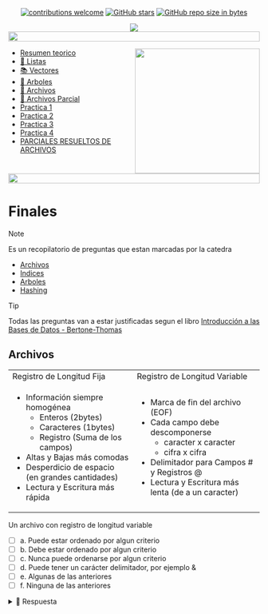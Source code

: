 <div align="center"> 

[![contributions welcome](https://img.shields.io/badge/contributions-welcome-brightgreen.svg?style=flat)](https://github.com/Fabian-Martinez-Rincon/FOD)
[![GitHub stars](https://img.shields.io/github/stars/Fabian-Martinez-Rincon/FOD)](https://github.com/Fabian-Martinez-Rincon/FOD/stargazers/)
[![GitHub repo size in bytes](https://img.shields.io/github/repo-size/Fabian-Martinez-Rincon/FOD)](https://github.com/Fabian-Martinez-Rincon/FOD)


<img src="https://readme-typing-svg.demolab.com?font=Fira+Code&size=30&duration=1700&pause=800&color=28CDF7&center=true&width=435&lines=FOD"/>
 </div>

</div>


<img src= 'https://i.gifer.com/origin/8c/8cd3f1898255c045143e1da97fbabf10_w200.gif' height="20" width="100%">

<p><img width="250" align='right' src="https://media.giphy.com/media/QxSveBdhdtLgagcKdR/giphy.gif"></p>

- [Resumen teorico](https://inakilapeyre.notion.site/inakilapeyre/Fundamentos-de-Organizaci-n-de-Datos-b2375e1e8e2c441693bb98c470261c69)
- [🧾 Listas](/Documentos/Codigos/Listas.md)
- [📚 Vectores](/Documentos/Codigos/Vectores.md)
- [🌳 Arboles](/Documentos/Codigos/Arboles.md)
- [📁 Archivos](/Documentos/Codigos/Archivos.md)
- [📁 Archivos Parcial](/Documentos/ParArchivos.md)
- [Practica 1](/Documentos/Practicas/Practica1Nueva.md)
- [Practica 2](/Documentos/Practicas/Practica2.md)
- [Practica 3](/Documentos/Practicas/Practica3.md)
- [Practica 4](/Documentos/Practicas/Practica4.md)
- [PARCIALES RESUELTOS DE ARCHIVOS](/Documentos/archivos.md)

</td></tr></table>

<img src= 'https://i.gifer.com/origin/8c/8cd3f1898255c045143e1da97fbabf10_w200.gif' height="20" width="100%">


# Finales 

> [!NOTE]  
> Es un recopilatorio de preguntas que estan marcadas por la catedra

- [Archivos](#archivos)
- [Indices]()
- [Arboles]()
- [Hashing]()

> [!TIP]
> Todas las preguntas van a estar justificadas segun el libro [Introducción a las Bases de Datos - Bertone-Thomas](/Introducción%20a%20las%20Bases%20de%20Datos%20-%20Bertone-Thomas.pdf)

## Archivos

<table><tr><td>Registro de Longitud Fija</td><td>Registro de Longitud Variable</td></tr>

<tr><td>

- Información siempre homogénea
    - Enteros (2bytes)
    - Caracteres (1bytes)
    - Registro (Suma de los campos)
- Altas y Bajas más comodas
- Desperdicio de espacio (en grandes cantidades)
- Lectura y Escritura más rápida

</td><td>

- Marca de fin del archivo (EOF)
- Cada campo debe descomponerse 
    - caracter x caracter
    - cifra x cifra
- Delimitador para Campos # y Registros @ 
- Lectura y Escritura más lenta (de a un caracter)

</td></tr>
</table>


Un archivo con registro de longitud variable

- [ ] a. Puede estar ordenado por algun criterio 
- [ ] b. Debe estar ordenado por algun criterio 
- [ ] c. Nunca puede ordenarse por algun criterio 
- [ ] d. Puede tener un carácter delimitador, por ejemplo & 
- [ ] e. Algunas de las anteriores 
- [ ] f. Ninguna de las anteriores 

<details><summary>👀 Respuesta</summary>

Algunas de las anteriores

> [!NOTE]  
> Es un recopilatorio de preguntas que estan marcadas por la catedra


</details>

